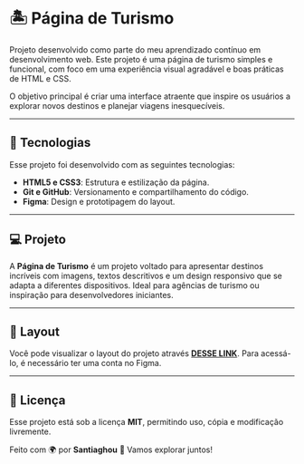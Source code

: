 # 🏝️ **Página de Turismo**

Projeto desenvolvido como parte do meu aprendizado contínuo em desenvolvimento web. Este projeto é uma página de turismo simples e funcional, com foco em uma experiência visual agradável e boas práticas de HTML e CSS.

O objetivo principal é criar uma interface atraente que inspire os usuários a explorar novos destinos e planejar viagens inesquecíveis.

---

## 🚀 **Tecnologias**  
Esse projeto foi desenvolvido com as seguintes tecnologias:

- **HTML5 e CSS3**: Estrutura e estilização da página.
- **Git e GitHub**: Versionamento e compartilhamento do código.
- **Figma**: Design e prototipagem do layout.

---

## 💻 **Projeto**  
A **Página de Turismo** é um projeto voltado para apresentar destinos incríveis com imagens, textos descritivos e um design responsivo que se adapta a diferentes dispositivos. Ideal para agências de turismo ou inspiração para desenvolvedores iniciantes.

---

## 🔖 **Layout**  
Você pode visualizar o layout do projeto através **[DESSE LINK](#)**. Para acessá-lo, é necessário ter uma conta no Figma.

---

## 📝 **Licença**  
Esse projeto está sob a licença **MIT**, permitindo uso, cópia e modificação livremente.

Feito com 🌍 por **Santiaghou** 👋 Vamos explorar juntos!
